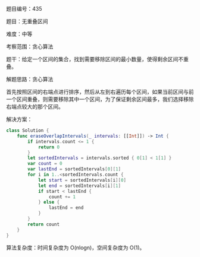 题目编号：435

题目：无重叠区间

难度：中等

考察范围：贪心算法

题干：给定一个区间的集合，找到需要移除区间的最小数量，使得剩余区间不重叠。

解题思路：贪心算法

首先按照区间的右端点进行排序，然后从左到右遍历每个区间，如果当前区间与前一个区间重叠，则需要移除其中一个区间，为了保证剩余区间最多，我们选择移除右端点较大的那个区间。

解决方案：

```swift
class Solution {
    func eraseOverlapIntervals(_ intervals: [[Int]]) -> Int {
        if intervals.count <= 1 {
            return 0
        }
        let sortedIntervals = intervals.sorted { 0[1] < 1[1] }
        var count = 0
        var lastEnd = sortedIntervals[0][1]
        for i in 1..<sortedIntervals.count {
            let start = sortedIntervals[i][0]
            let end = sortedIntervals[i][1]
            if start < lastEnd {
                count += 1
            } else {
                lastEnd = end
            }
        }
        return count
    }
}
```

算法复杂度：时间复杂度为 O(nlogn)，空间复杂度为 O(1)。